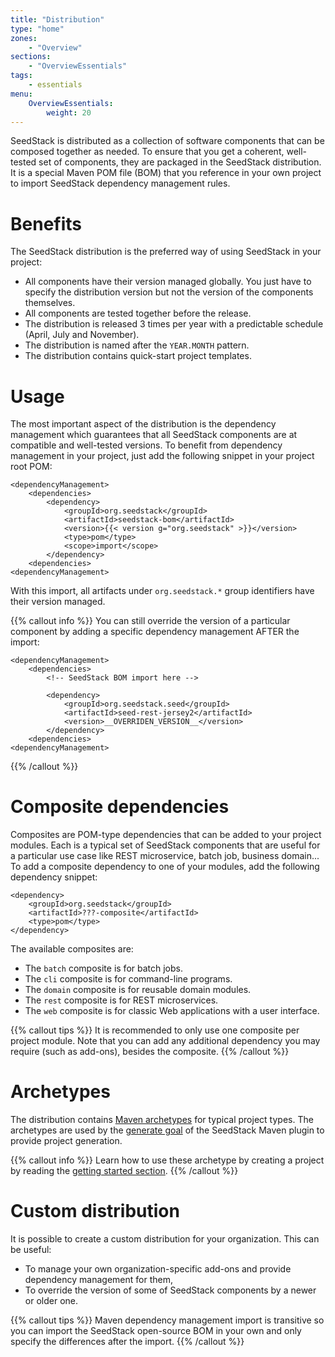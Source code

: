 ```yaml
---
title: "Distribution"
type: "home"
zones:
    - "Overview"
sections:
    - "OverviewEssentials"
tags:
    - essentials
menu:
    OverviewEssentials:
        weight: 20
---
```


SeedStack is distributed as a collection of software components that can be composed together as needed. To ensure that you
get a coherent, well-tested set of components, they are packaged in the SeedStack distribution. It is a special Maven POM 
file (BOM) that you reference in your own project to import SeedStack dependency management rules.<!--more-->

# Benefits

The SeedStack distribution is the preferred way of using SeedStack in your project:
 
* All components have their version managed globally. You just have to specify the distribution version but not the
version of the components themselves.
* All components are tested together before the release.
* The distribution is released 3 times per year with a predictable schedule (April, July and November).
* The distribution is named after the `YEAR.MONTH` pattern.
* The distribution contains quick-start project templates. 

# Usage 

The most important aspect of the distribution is the dependency management which guarantees that all SeedStack components
are at compatible and well-tested versions. To benefit from dependency management in your project, just add the following
snippet in your project root POM:
  
    <dependencyManagement>
        <dependencies>
            <dependency>
                <groupId>org.seedstack</groupId>
                <artifactId>seedstack-bom</artifactId>
                <version>{{< version g="org.seedstack" >}}</version>
                <type>pom</type>
                <scope>import</scope>
            </dependency>
        <dependencies>
    <dependencyManagement>

With this import, all artifacts under `org.seedstack.*` group identifiers have their version managed. 

{{% callout info %}}
You can still override the version of a particular component by adding a specific dependency management AFTER the import:

    <dependencyManagement>
        <dependencies>
            <!-- SeedStack BOM import here -->
            
            <dependency>
                <groupId>org.seedstack.seed</groupId>
                <artifactId>seed-rest-jersey2</artifactId>
                <version>__OVERRIDEN_VERSION__</version>
            </dependency>
        <dependencies>
    <dependencyManagement>
{{% /callout %}}

# Composite dependencies

Composites are POM-type dependencies that can be added to your project modules. Each is a typical set of SeedStack components
that are useful for a particular use case like REST microservice, batch job, business domain... To add a composite dependency 
to one of your modules, add the following dependency snippet:

    <dependency>
	    <groupId>org.seedstack</groupId>
		<artifactId>???-composite</artifactId>
		<type>pom</type>
	</dependency>

The available composites are:

* The `batch` composite is for batch jobs.
* The `cli` composite is for command-line programs.
* The `domain` composite is for reusable domain modules.
* The `rest` composite is for REST microservices.
* The `web` composite is for classic Web applications with a user interface.

{{% callout tips %}}
It is recommended to only use one composite per project module. Note that you can add any additional dependency you may 
require (such as add-ons), besides the composite.
{{% /callout %}}

# Archetypes

The distribution contains [Maven archetypes](https://maven.apache.org/guides/introduction/introduction-to-archetypes.html)
for typical project types. The archetypes are used by the [generate goal](../maven-plugin/generate/) of the SeedStack Maven 
plugin to provide project generation.

{{% callout info %}}
Learn how to use these archetype by creating a project by reading the [getting started section](/getting-started).
{{% /callout %}}

# Custom distribution

It is possible to create a custom distribution for your organization. This can be useful:
 
* To manage your own organization-specific add-ons and provide dependency management for them,
* To override the version of some of SeedStack components by a newer or older one.

{{% callout tips %}}
Maven dependency management import is transitive so you can import the SeedStack open-source BOM in your own and only 
specify the differences after the import.
{{% /callout %}}
